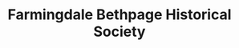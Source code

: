 ---
layout: repo
title: "Farmingdale Bethpage Historical Society"
id: 20290
permalink: repos/20290/
---
